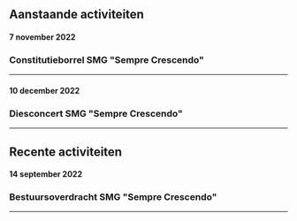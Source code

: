 ## Aanstaande activiteiten

#### 7 november 2022
### Constitutieborrel SMG "Sempre Crescendo"

<hr>

#### 10 december 2022
### Diesconcert SMG "Sempre Crescendo"

<hr>

## Recente activiteiten

#### 14 september 2022
### Bestuursoverdracht SMG "Sempre Crescendo"

<hr>

<!--

#### december 7 maart 2020
### SOS scratchdag en jaarvergadering

Op zaterdag 7 maart 2020 zal de jaarlijkse scratchdag weer plaatsvinden op Sociëteit Minerva. Tezamen met de huidige leden van SMG “Sempre Crescendo” zullen we overdag een aantal mooie stukken instuderen. Deze worden ten gehore gebracht tijdens het concert aan het eind van de middag, waarna we de dag afsluiten met een muzijchale borrel op Sociëteit.

[lees meer over scratchdag 2020](/meer-info/scratchdag-2020)

<hr>

-->
